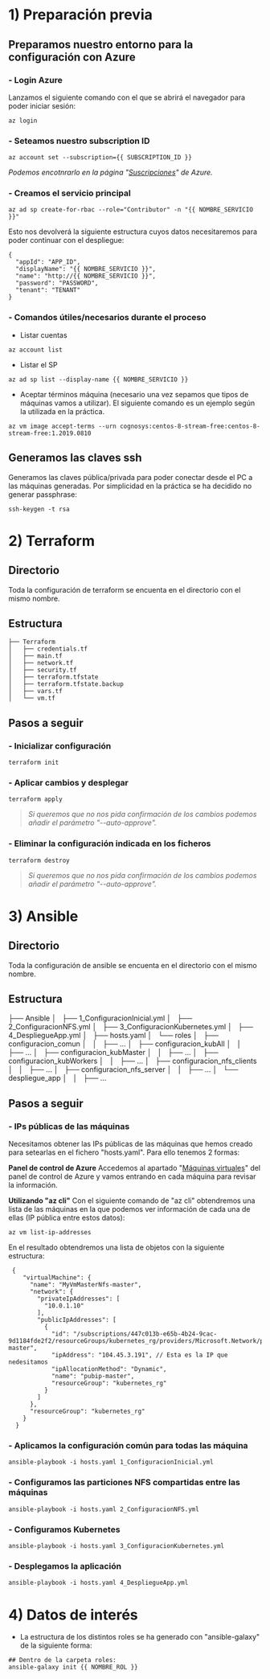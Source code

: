 # 1) Preparación previa

## Preparamos nuestro entorno para la configuración con Azure

### - Login Azure
Lanzamos el siguiente comando con el que se abrirá el navegador para poder iniciar sesión:
```
az login
```

### - Seteamos nuestro subscription ID
```
az account set --subscription={{ SUBSCRIPTION_ID }}
```
_Podemos encotnrarlo en la página "[Suscripciones](https://portal.azure.com/#blade/Microsoft_Azure_Billing/SubscriptionsBlade)" de Azure._

### - Creamos el servicio principal
```
az ad sp create-for-rbac --role="Contributor" -n "{{ NOMBRE_SERVICIO }}"
```

Esto nos devolverá la siguiente estructura cuyos datos necesitaremos para poder continuar con el despliegue:
```
{
  "appId": "APP_ID",
  "displayName": "{{ NOMBRE_SERVICIO }}",
  "name": "http://{{ NOMBRE_SERVICIO }}",
  "password": "PASSWORD",
  "tenant": "TENANT"
}
```

### - Comandos útiles/necesarios durante el proceso

* Listar cuentas

`az account list`

* Listar el SP

`az ad sp list --display-name {{ NOMBRE_SERVICIO }}`

* Aceptar términos máquina (necesario una vez sepamos que tipos de máquinas vamos a utilizar). El siguiente comando es un ejemplo según la utilizada en la práctica.

`az vm image accept-terms --urn cognosys:centos-8-stream-free:centos-8-stream-free:1.2019.0810`

## Generamos las claves ssh
Generamos las claves pública/privada para poder conectar desde el PC a las máquinas generadas. Por simplicidad en la práctica se ha decidido no generar passphrase:

`ssh-keygen -t rsa`

# 2) Terraform
## Directorio
Toda la configuración de terraform se encuenta en el directorio con el mismo nombre.

## Estructura
```
├── Terraform
│   ├── credentials.tf
│   ├── main.tf
│   ├── network.tf
│   ├── security.tf
│   ├── terraform.tfstate
│   ├── terraform.tfstate.backup
│   ├── vars.tf
│   └── vm.tf
```
## Pasos a seguir
### - Inicializar configuración
```
terraform init
```

### - Aplicar cambios y desplegar
```
terraform apply
``` 
>_Si queremos que no nos pida confirmación de los cambios podemos añadir el parámetro "--auto-approve"._

### - Eliminar la configuración indicada en los ficheros
```
terraform destroy
```
>_Si queremos que no nos pida confirmación de los cambios podemos añadir el parámetro "--auto-approve"._

# 3) Ansible
## Directorio
Toda la configuración de ansible se encuenta en el directorio con el mismo nombre.

## Estructura
├── Ansible
│   ├── 1_ConfiguracionInicial.yml
│   ├── 2_ConfiguracionNFS.yml
│   ├── 3_ConfiguracionKubernetes.yml
│   ├── 4_DespliegueApp.yml
│   ├── hosts.yaml
│   └── roles
│       ├── configuracion_comun
│       │   ├── ...
│       ├── configuracion_kubAll
│       │   ├── ...
│       ├── configuracion_kubMaster
│       │   ├── ...
│       ├── configuracion_kubWorkers
│       │   ├── ...
│       ├── configuracion_nfs_clients
│       │   ├── ...
│       ├── configuracion_nfs_server
│       │   ├── ...
│       └── despliegue_app
│       │   ├── ...

## Pasos a seguir
### - IPs públicas de las máquinas
Necesitamos obtener las IPs públicas de las máquinas que hemos creado para setearlas en el fichero "hosts.yaml". Para ello tenemos 2 formas:

**Panel de control de Azure**
Accedemos al apartado "[Máquinas virtuales](https://portal.azure.com/#blade/HubsExtension/BrowseResourceBlade/resourceType/Microsoft.Compute%2FVirtualMachines)" del panel de control de Azure y vamos entrando en cada máquina para revisar la información.

**Utilizando "az cli"**
Con el siguiente comando de "az cli" obtendremos una lista de las máquinas en la que podemos ver información de cada una de ellas (IP pública entre estos datos):

`az vm list-ip-addresses`

En el resultado obtendremos una lista de objetos con la siguiente estructura:
```
 {
    "virtualMachine": {
      "name": "MyVmMasterNfs-master",
      "network": {
        "privateIpAddresses": [
          "10.0.1.10"
        ],
        "publicIpAddresses": [
          {
            "id": "/subscriptions/447c013b-e65b-4b24-9cac-9d1184fde2f2/resourceGroups/kubernetes_rg/providers/Microsoft.Network/publicIPAddresses/pubip-master",
            "ipAddress": "104.45.3.191", // Esta es la IP que nedesitamos
            "ipAllocationMethod": "Dynamic",
            "name": "pubip-master",
            "resourceGroup": "kubernetes_rg"
          }
        ]
      },
      "resourceGroup": "kubernetes_rg"
    }
  }
```

### - Aplicamos la configuración común para todas las máquina
`ansible-playbook -i hosts.yaml 1_ConfiguracionInicial.yml`

### - Configuramos las particiones NFS compartidas entre las máquinas
`ansible-playbook -i hosts.yaml 2_ConfiguracionNFS.yml`

### - Configuramos Kubernetes
`ansible-playbook -i hosts.yaml 3_ConfiguracionKubernetes.yml`

### - Desplegamos la aplicación
`ansible-playbook -i hosts.yaml 4_DespliegueApp.yml`

# 4) Datos de interés

- La estructura de los distintos roles se ha generado con "ansible-galaxy" de la siguiente forma:
```
## Dentro de la carpeta roles:
ansible-galaxy init {{ NOMBRE_ROL }}
```
